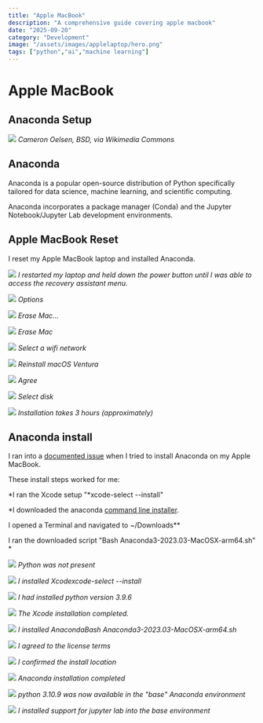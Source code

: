 ```yaml
---
title: "Apple MacBook"
description: "A comprehensive guide covering apple macbook"
date: "2025-09-20"
category: "Development"
image: "/assets/images/applelaptop/hero.png"
tags: ["python","ai","machine learning"]
---
```


# Apple MacBook

## Anaconda Setup

![](/assets/images/applelaptop/jupyter.svg)
*Cameron Oelsen, BSD, via Wikimedia Commons*


## Anaconda

Anaconda is a popular open-source distribution of Python specifically tailored for data science, machine learning, and scientific computing.

Anaconda incorporates a package manager (Conda) and the Jupyter Notebook/Jupyter Lab development environments.


## Apple MacBook Reset

I reset my Apple MacBook laptop and installed Anaconda.

![](/assets/images/applelaptop/20230726-image0-1836x1377.jpg)
*I restarted my laptop and held down the power button until I was able to access the recovery assistant menu.*

![](/assets/images/applelaptop/20230726-image1-1836x1377.jpg)
*Options*

![](/assets/images/applelaptop/20230726-image2-1836x1377.jpg)
*Erase Mac...*

![](/assets/images/applelaptop/20230726-image3-1836x1377.jpg)
*Erase Mac*

![](/assets/images/applelaptop/20230726-image4-1836x1377.jpg)
*Select a wifi network*

![](/assets/images/applelaptop/20230726-image9-1836x1377.jpg)
*Reinstall macOS Ventura*

![](/assets/images/applelaptop/20230726-image11-1836x1377.jpg)
*Agree*

![](/assets/images/applelaptop/20230726-image12-1836x1377.jpg)
*Select disk*

![](/assets/images/applelaptop/20230726-image13-1836x1377.jpg)
*Installation takes 3 hours (approximately)*


## Anaconda install

I ran into a [documented issue](https://discussions.apple.com/thread/254786965) when I tried to install Anaconda on my Apple MacBook.

These install steps worked for me:

*I ran the Xcode setup "*xcode-select --install"

*I downloaded the anaconda [command line installer](https://repo.anaconda.com/archive/Anaconda3-2023.03-MacOSX-arm64.sh).

I opened a Terminal and navigated to ~/Downloads**

I ran the downloaded script "Bash Anaconda3-2023.03-MacOSX-arm64.sh"
*

![](/assets/images/applelaptop/screenshot-2023-08-01-at-1.06.58-pm-1168x372.png)
*Python was not present*

![](/assets/images/applelaptop/screenshot-2023-08-01-at-1.02.22-pm-1168x736.png)
*I installed Xcodexcode-select --install*

![](/assets/images/applelaptop/screenshot-2023-08-01-at-6.16.57-pm-1170x320.png)
*I had installed python version 3.9.6*

![](/assets/images/applelaptop/screenshot-2023-08-01-at-6.15.42-pm-994x262.png)
*The Xcode installation completed.*

![](/assets/images/applelaptop/screenshot-2023-08-01-at-1.03.12-pm-1172x328.png)
*I installed AnacondaBash Anaconda3-2023.03-MacOSX-arm64.sh*

![](/assets/images/applelaptop/screenshot-2023-08-01-at-1.07.27-pm-1170x354.png)
*I agreed to the license terms*

![](/assets/images/applelaptop/screenshot-2023-08-01-at-1.08.01-pm-1166x742.png)
*I confirmed the install location*

![](/assets/images/applelaptop/screenshot-2023-08-01-at-1.11.25-pm-1166x178.png)
*Anaconda installation completed*

![](/assets/images/applelaptop/screenshot-2023-08-01-at-6.17.51-pm-1170x276.png)
*python 3.10.9 was now available in the "base" Anaconda environment*

![](/assets/images/applelaptop/screenshot-2023-08-01-at-6.18.26-pm-1170x348.png)
*I installed support for jupyter lab into the base environment*
